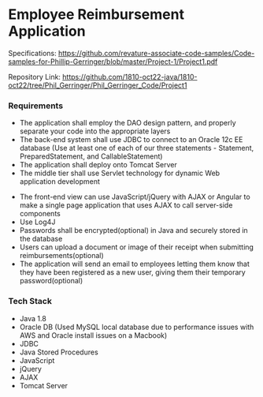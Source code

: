 # Employee Reimbursement Application

 Specifications:  https://github.com/revature-associate-code-samples/Code-samples-for-Phillip-Gerringer/blob/master/Project-1/Project1.pdf
 
 Repository Link: https://github.com/1810-oct22-java/1810-oct22/tree/Phil_Gerringer/Phil_Gerringer_Code/Project1
 
### Requirements
 
* The application shall employ the DAO design pattern, and properly separate your code into the appropriate layers
* The back-end system shall use JDBC to connect to an Oracle 12c EE database (Use at least one of each of our three statements - Statement, PreparedStatement, and CallableStatement)
* The application shall deploy onto Tomcat Server
* The middle tier shall use Servlet technology for dynamic Web application development 
- The front-end view can use JavaScript/jQuery with AJAX or Angular to make a single page application that uses AJAX to call server-side components 
- Use Log4J  
- Passwords shall be encrypted(optional) in Java and securely stored in the database 
- Users can upload a document or image of their receipt when submitting reimbursements(optional) 
- The application will send an email to employees letting them know that they have been registered as a new user, giving them their temporary password(optional) 
 
### Tech Stack

* Java 1.8
* Oracle DB (Used MySQL local database due to performance issues with AWS and Oracle install issues on a Macbook)
* JDBC
* Java Stored Procedures
* JavaScript
* jQuery
* AJAX
* Tomcat Server
